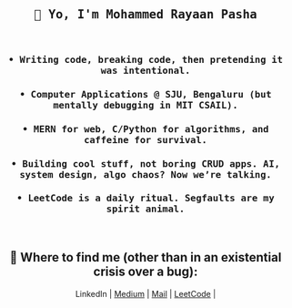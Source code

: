 <h2 align="center"><samp>👋 Yo, I'm Mohammed Rayaan Pasha</samp></h2><br>

<div align="center">
  <samp>
  <h3>• Writing code, breaking code, then pretending it was intentional.</h3>
  <h3>• Computer Applications @ SJU, Bengaluru (but mentally debugging in MIT CSAIL).</h3>
  <h3>• MERN for web, C/Python for algorithms, and caffeine for survival.</h3>
  <h3>• Building cool stuff, not boring CRUD apps. AI, system design, algo chaos? Now we’re talking.</h3>
  <h3>• LeetCode is a daily ritual. Segfaults are my spirit animal.</h3>
  </samp> <br>
  
  <samp><h2>📌 Where to find me (other than in an existential crisis over a bug): </h2></samp>
  <a href="https://linkedin.com/in/mdrayaanpasha" style="text-decoration:none">LinkedIn</a> | 
  <a href="https://medium.com/@mdrayaanpasha">Medium</a> | 
  <a href="mailto:mdrayaanpasha@gmail.com">Mail</a> | 
  <a href="https://leetcode.com/u/mdrayaanpasha">LeetCode</a> | 

</div>
